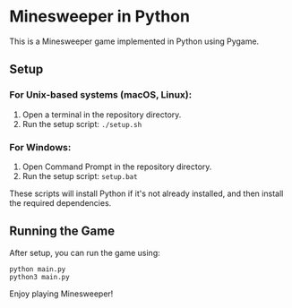 # Minesweeper in Python

This is a Minesweeper game implemented in Python using Pygame.

## Setup

### For Unix-based systems (macOS, Linux):

1. Open a terminal in the repository directory.
2. Run the setup script:
   `./setup.sh`

### For Windows:

1. Open Command Prompt in the repository directory.
2. Run the setup script:
   `setup.bat`
   
These scripts will install Python if it's not already installed, and then install the required dependencies.

## Running the Game

After setup, you can run the game using:
```
python main.py
python3 main.py
```

Enjoy playing Minesweeper!

